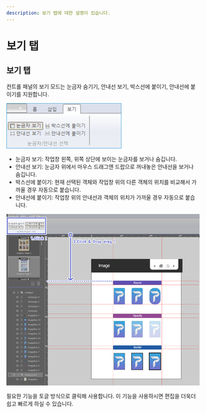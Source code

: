 ```yaml
---
description: 보기 탭에 대한 설명이 있습니다.
---
```


# 보기 탭

## **보기 탭**

컨트롤 패널의 보기 모드는 눈금자 숨기기, 안내선 보기, 박스선에 붙이기, 안내선에 붙이기를 지원합니다.

![](../.gitbook/assets/undefined%20%284%29.png)

* 눈금자 보기: 작업창 왼쪽, 위쪽 상단에 보이는 눈금자를 보거나 숨깁니다.
* 안내선 보기: 눈금자 위에서 마우스 드래그앤 드랍으로 꺼내놓은 안내선을 보거나 숨깁니다.
* 박스선에 붙이기: 현재 선택된 객체와 작업창 위의 다른 객체의 위치를 비교해서 가까울 경우 자동으로 붙습니다.
* 안내선에 붙이기: 작업창 위의 안내선과 객체의 위치가 가까울 경우 자동으로 붙습니다. 

![](../.gitbook/assets/4-23-2%20%281%29.jpg)

필요한 기능을 토글 방식으로 클릭해 사용합니다. 이 기능을 사용하시면 편집을 더욱더 쉽고 빠르게 하실 수 있습니다.

